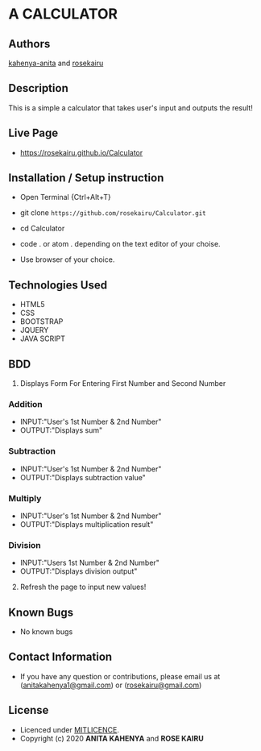 # A CALCULATOR

## Authors

[kahenya-anita](https://github.com/kahenya-anita) and
[rosekairu](https://github.com/rosekairu)

## Description

This is a simple a calculator that takes user's input and outputs the result!

## Live Page 
* https://rosekairu.github.io/Calculator


## Installation / Setup instruction
* Open Terminal {Ctrl+Alt+T}

* git clone ```https://github.com/rosekairu/Calculator.git```

* cd Calculator

* code . or atom . depending on the text editor of your choise.

* Use browser of your choice.

## Technologies Used

* HTML5
* CSS
* BOOTSTRAP
* JQUERY
* JAVA SCRIPT


## BDD
1. Displays Form For Entering First Number and Second Number
  ### Addition
 * INPUT:"User's 1st Number & 2nd Number"
 * OUTPUT:"Displays sum"
  ### Subtraction
 * INPUT:"User's 1st Number & 2nd Number"
 * OUTPUT:"Displays subtraction value"
  ### Multiply
 * INPUT:"User's 1st Number & 2nd Number"
 * OUTPUT:"Displays multiplication result"
  ### Division
 * INPUT:"Users 1st Number & 2nd Number"
 * OUTPUT:"Displays division output"
 
2. Refresh the page to input new values!
 
## Known Bugs
* No known bugs

## Contact Information 

* If you have any question or contributions, please email us at (anitakahenya1@gmail.com) or (rosekairu@gmail.com)

## License

* Licenced under [MITLICENCE](LICENCE).
* Copyright (c) 2020 
  **ANITA KAHENYA** and
  **ROSE KAIRU**
